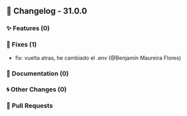 ## 🚀 Changelog - 31.0.0

### ✨ Features (0)

### 🐛 Fixes (1)
- fix: vuelta atras, he cambiado el .env (@Benjamín Maureira Flores)
### 📖 Documentation (0)

### 🌀 Other Changes (0)

### 🔗 Pull Requests
